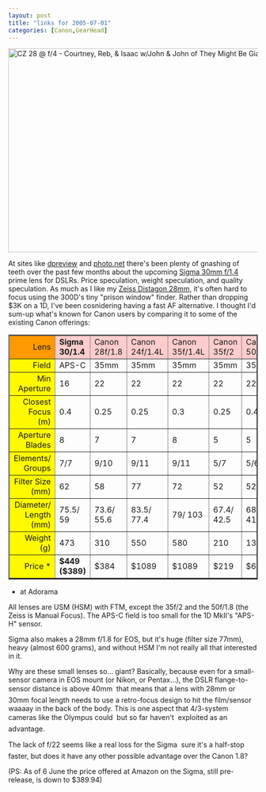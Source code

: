 ```yaml
---
layout: post
title: "links for 2005-07-01"
categories: [Canon,GearHead]
---
```

<img src="/pix2005/retro.jpg" width=807 height=412 border=0 title="CZ 28 @ f/4 - Courtney, Reb, & Isaac w/John & John of They Might Be Giants">

At sites like <a href="http://www.dpreview.com/" target="_blank">dpreview</a> and <a href="http://www.photo.net/" target="_blank">photo.net</a> there's been plenty of gnashing of teeth over the past few months about the upcoming <a href="http://www.sigmaphoto.com/lenses/lenses_all_details.asp?id=3300&navigator=6" target="_blank">Sigma 30mm f/1.4</a> prime lens for DSLRs. Price speculation, weight speculation, and quality speculation. As much as I like my <a href="/blog/archives/000392.html">Zeiss Distagon 28mm,</a> it's often hard to focus using the 300D's tiny "prison window" finder. Rather than dropping $3K on a 1D, I've been cosnidering having a fast AF alternative. I thought I'd sum-up what's known for Canon users by comparing it to some of the existing Canon offerings:

<table border=2 cellpadding=3>
<tr bgcolor="#ffcccc"><td bgcolor=#ff9999" align="right">Lens</td><td><b>Sigma  30/1.4</b></td><td>Canon 28f/1.8</td><td>Canon 24f/1.4L</td><td>Canon 35f/1.4L</td><td>Canon 35f/2</td><td>Canon 50/f1.8</td><td><i> Contax 28f/2.8</i></td></tr>
<tr><td bgcolor=#ffff99" align="right">Field</td><td>APS-C</td><td>35mm</td><td>35mm</td><td>35mm</td><td>35mm</td><td>35mm</td><td>35mm</td></tr>
<tr><td bgcolor=#ffff99" align="right">Min Aperture</td><td>16</td><td>22</td><td>22</td><td>22</td><td>22</td><td>22</td><td>22</td></tr>
<tr><td bgcolor=#ffff99" align="right">Closest Focus (m)</td><td>0.4</td><td>0.25</td><td>0.25</td><td>0.3</td><td>0.25</td><td>0.45</td><td>0.25</td></tr>
<tr><td bgcolor=#ffff99" align="right">Aperture Blades</td><td>8</td><td>7</td><td>7</td><td>8</td><td>5</td><td>5</td><td>6</td></tr>
<tr><td bgcolor=#ffff99" align="right">Elements/ Groups</td><td>7/7</td><td>9/10</td><td>9/11</td><td>9/11</td><td>5/7</td><td>5/6</td><td>7/7</td></tr>
<tr><td bgcolor=#ffff99" align="right">Filter Size (mm)</td><td>62</td><td>58</td><td>77</td><td>72</td><td>52</td><td>52</td><td>55</td></tr>
<tr><td bgcolor=#ffff99" align="right">Diameter/ Length (mm)</td><td>75.5/ 59</td><td>73.6/ 55.6</td><td>83.5/ 77.4</td><td>79/ 103</td><td>67.4/ 42.5</td><td>68.2/ 41</td><td>62.5/ 50</td></tr>
<tr><td bgcolor=#ffff99" align="right">Weight (g)</td><td>473</td><td>310</td><td>550</td><td>580</td><td>210</td><td>130</td><td>290</td></tr>
<tr><td bgcolor=#ffff99" align="right">Price *</td><td><b>$449 ($389)</b></td><td>$384</td><td>$1089</td><td>$1089</td><td>$219</td><td>$69</td><td>NA</td></tr>
</table>

* at Adorama

All lenses are USM (HSM) with FTM, except the 35f/2 and the 50f/1.8 (the Zeiss is Manual Focus). The APS-C field is too small for the 1D MkII's "APS-H" sensor.

Sigma also makes a 28mm f/1.8 for EOS, but it's huge (filter size 77mm), heavy (almost 600 grams), and without HSM I'm not really all that interested in it.

Why are these small lenses so... giant? Basically, because even for a small-sensor camera in EOS mount (or Nikon, or Pentax...), the DSLR flange-to-sensor distance is above 40mm &#151; that means that a lens with 28mm or 30mm focal length needs to use a retro-focus design to hit the film/sensor waaaay in the back of the body. This is one aspect that 4/3-system cameras like the Olympus could &#151; but so far haven't &#151; exploited as an advantage.

The lack of f/22 seems like a real loss for the Sigma &#151; sure it's a half-stop faster, but does it have any other possible advantage over the Canon 1.8?

(PS: As of 6 June the price offered at Amazon on the Sigma, still pre-release, is down to $389.94)
